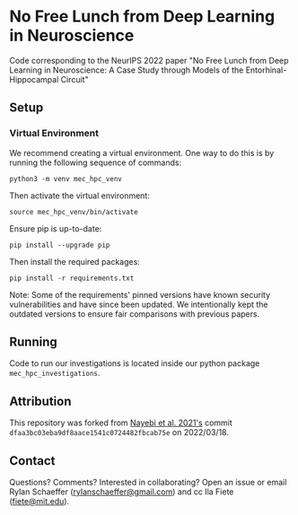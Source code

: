 # No Free Lunch from Deep Learning in Neuroscience

Code corresponding to the NeurIPS 2022 paper "No Free Lunch from Deep Learning in Neuroscience: A Case Study through Models of the Entorhinal-Hippocampal Circuit"

## Setup

### Virtual Environment

We recommend creating a virtual environment. One way to do this is by running the 
following sequence of commands:

`python3 -m venv mec_hpc_venv`

Then activate the virtual environment:

`source mec_hpc_venv/bin/activate`

Ensure pip is up-to-date:

`pip install --upgrade pip`

Then install the required packages:

`pip install -r requirements.txt`

Note: Some of the requirements' pinned versions have known security vulnerabilities and have since
been updated. We intentionally kept the outdated versions to ensure fair comparisons with previous
papers.

## Running

Code to run our investigations is located inside our python package `mec_hpc_investigations`.

## Attribution

This repository was forked from [Nayebi et al. 2021's](https://proceedings.neurips.cc/paper/2021/hash/656f0dbf9392657eed7feefc486781fb-Abstract.html)
commit `dfaa3bc03eba9df8aace1541c0724482fbcab75e` on 2022/03/18.

## Contact

Questions? Comments? Interested in collaborating? Open an issue or 
email Rylan Schaeffer (rylanschaeffer@gmail.com) and cc Ila Fiete (fiete@mit.edu).
